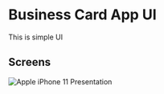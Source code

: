 # Business Card App UI

This is simple UI

## Screens
![Apple iPhone 11 Presentation](https://github.com/MohamedEssam-900009/busniess_card_app/assets/77198018/21ca920a-a5c7-4fac-b7f2-bc6821672108)
